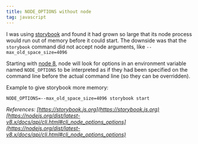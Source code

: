 ```yaml
---
title: NODE_OPTIONS without node
tag: javascript
---
```


I was using [storybook](https://storybook.js.org/) and found it had grown so large that its node process would run out of memory before it could start. The downside was that the `storybook` command did not accept node arguments, like `--max_old_space_size=4096`

Starting with [node 8](https://nodejs.org/dist/latest-v8.x/docs/api/cli.html#cli_node_options_options), node will look for options in an environment variable named `NODE_OPTIONS` to be interpreted as if they had been specified on the command line before the actual command line (so they can be overridden).

Example to give storybook more memory:

```
NODE_OPTIONS=--max_old_space_size=4096 storybook start
```

*References:*
*[https://storybook.js.org](https://storybook.js.org)*
*[https://nodejs.org/dist/latest-v8.x/docs/api/cli.html#cli_node_options_options](https://nodejs.org/dist/latest-v8.x/docs/api/cli.html#cli_node_options_options)*
